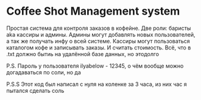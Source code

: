 # Coffee Shot Management system

Простая система для контроля заказов в кофейне. Две роли: баристы aka кассиры и админы. Админы могут добавлять новых пользователей, а так же получать инфу о всей системе. Кассиры могут пользоваться каталогом кофе и записывать заказы. И считать стоимость. Всё, что в .txt должно бытиь на удалённой базе данных, но этодолго

P.S. Пароль у пользователя ilyabelow - 12345, о чём вообще можно догадаваться по соли, но да

P.S.S Этот код был написал с нуля на коленке за 3 часа, из них час я пытался сделать соль
